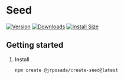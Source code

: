 # Seed

[![Version](https://img.shields.io/npm/v/@jrposada/create-seed.svg)](https://www.npmjs.com/package/@jrposada/create-seed)
[![Downloads](https://img.shields.io/npm/dm/@jrposada/create-seed.svg)](https://www.npmjs.com/package/@jrposada/create-seed)
[![Install Size](https://packagephobia.now.sh/badge?p=@jrposada/create-seed)](https://packagephobia.now.sh/result?p=@jrposada/create-seed)

## Getting started

1. Install

    ```shell
    npm create @jrposada/create-seed@latest
    ```
